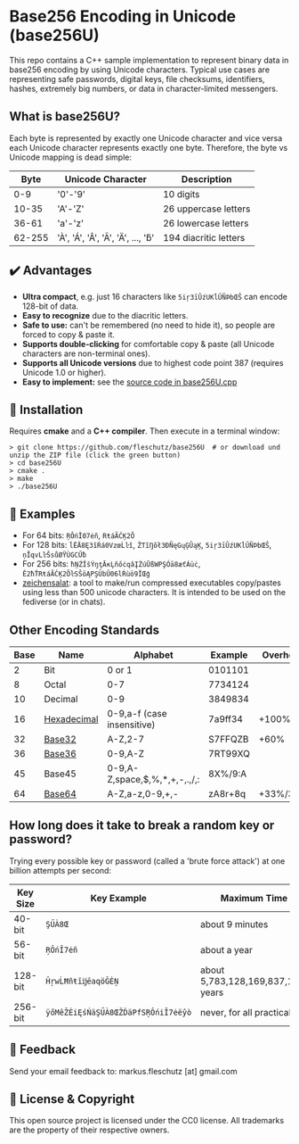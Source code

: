 Base256 Encoding in Unicode (base256U)
======================================
This repo contains a C++ sample implementation to represent binary data in base256 encoding by using Unicode characters. Typical use cases are representing safe passwords, digital keys, file checksums, identifiers, hashes, extremely big numbers, or data in character-limited messengers.

What is base256U?
-----------------
Each byte is represented by exactly one Unicode character and vice versa each Unicode character represents exactly one byte. Therefore, the byte vs Unicode mapping is dead simple:

| Byte   | Unicode Character                  | Description           |
|--------|------------------------------------|-----------------------|
|    0-9 | '0'-'9'                            | 10 digits             |
|  10-35 | 'A'-'Z'                            | 26 uppercase letters  |
|  36-61 | 'a'-'z'                            | 26 lowercase letters  |
| 62-255 | 'À', 'Á', 'Â', 'Ã', 'Ä', ..., 'ƃ'  | 194 diacritic letters |

✔️ Advantages
--------------
* **Ultra compact**, e.g. just 16 characters like `5iŗ3īÛźUKĺŰÑÞbŒŜ` can encode 128-bit of data.
* **Easy to recognize** due to the diacritic letters.
* **Safe to use:** can't be remembered (no need to hide it), so people are forced to copy & paste it.
* **Supports double-clicking** for comfortable copy & paste (all Unicode characters are non-terminal ones).
* **Supports all Unicode versions** due to highest code point 387 (requires Unicode 1.0 or higher).
* **Easy to implement:** see the [source code in base256U.cpp](base256U.cpp)

🔧 Installation
----------------
Requires **cmake** and a **C++ compiler**. Then execute in a terminal window: 
```
> git clone https://github.com/fleschutz/base256U  # or download und unzip the ZIP file (click the green button)
> cd base256U
> cmake .
> make
> ./base256U
```

🎉 Examples
------------
* For 64 bits: `ŖÔńĪ07ėñ`, `RŧáÃĆĶ2Õ`
* For 128 bits: `ĺËĀ8Ę3ĩŔá0VzœĹŀî`, `ŽTĭŊõł3ÐÑęGųĢÛąĶ`, `5iŗ3īÛźUKĺŰÑÞbŒŜ`, `ņĨqvLŀŠsůØŸÙGCŰƀ`
* For 256 bits: `ħŅŹĬšÝŋţĀĸĻňőċqâĮŹúŪßWPŞÓā8æťÁüċ`, `Ě2ħŤRŧáÃĆĶ2ÕŀSŜöĄPŞÜbŰ06lŔùö9ĬŒģ`
* [zeichensalat](https://karme.de/zeichensalat/): a tool to make/run compressed executables copy/pastes using less than 500 unicode characters. It is intended to be used on the fediverse (or in  chats).


Other Encoding Standards
------------------------

| Base | Name                                                     | Alphabet                      | Example | Overhead |
|------|----------------------------------------------------------|-------------------------------|---------|----------|
|    2 | Bit                                                      | 0 or 1                        | 0101101 |          |
|    8 | Octal                                                    | 0-7                           | 7734124 |          |
|   10 | Decimal                                                  | 0-9                           | 3849834 |          |
|   16 | [Hexadecimal](https://en.wikipedia.org/wiki/Hexadecimal) | 0-9,a-f (case insensitive)    | 7a9ff34 | +100%    |
|   32 | [Base32](https://en.wikipedia.org/wiki/Base32)           | A-Z,2-7                       | S7FFQZB | +60%     |
|   36 | [Base36](https://en.wikipedia.org/wiki/Base36)           | 0-9,A-Z                       | 7RT99XQ |          |
|   45 | Base45                                                   | 0-9,A-Z,space,$,%,*,+,-,.,/,: | 8X%/9:A |          |
|   64 | [Base64](https://en.wikipedia.org/wiki/Base64)           | A-Z,a-z,0-9,+,-               | zA8r+8q | +33%/37% |


How long does it take to break a random key or password?
--------------------------------------------------------
Trying every possible key or password (called a 'brute force attack') at one billion attempts per second:

| Key Size | Key Example                        | Maximum Time Needed                       | 
|----------|------------------------------------|-------------------------------------------|
|  40-bit  | `ŞŰÀ8Œ`                            | about 9 minutes                           |
|  56-bit  | `ŖÔńĪ7ėñ`                          | about a year                              |
| 128-bit  | `ĤŗwĹĦñŧīĳēaqöĜĖŅ`                 | about 5,783,128,169,837,158,197,871 years |
| 256-bit  | `ÿőMêŽĖiĘśŃäŞŰÀ8ŒŽĎäPfSŖÔńiĪ7ėëŷò` | never, for all practical purposes         |

📧 Feedback
------------
Send your email feedback to: markus.fleschutz [at] gmail.com

🤝 License & Copyright
-----------------------
This open source project is licensed under the CC0 license. All trademarks are the property of their respective owners.
